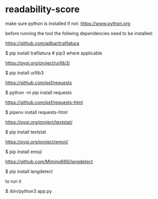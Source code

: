 # readability-score

make sure python is installed if not: https://www.python.org

before running the tool the follwing dependencies need to be installed:

https://github.com/adbar/trafilatura

$ pip install trafilatura # pip3 where applicable

https://pypi.org/project/urllib3/

$ pip install urllib3


https://github.com/psf/requests

$ python -m pip install requests

https://github.com/psf/requests-html

$ pipenv install requests-html

https://pypi.org/project/textstat/

$ pip install textstat

https://pypi.org/project/emoji/

$ pip install emoji


https://github.com/Mimino666/langdetect

$ pip install langdetect

to run it

$ /bin/python3 app.py
